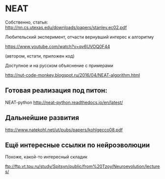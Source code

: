 # NEAT

Собственно, статья:
http://nn.cs.utexas.edu/downloads/papers/stanley.ec02.pdf

Любительский эксперимент, отчасти вернувший интерес к алгоритму

https://www.youtube.com/watch?v=qv6UVOQ0F44

(автором, кстати, приложен код)

Доступное и на русском объяснение с примерами

http://nut-code-monkey.blogspot.ru/2016/04/NEAT-algorithm.html

## Готовая реализация под питон:

NEAT-python
http://neat-python.readthedocs.io/en/latest/

## Дальнейшие развития 

http://www.natekohl.net/ut/pubs/papers/kohlgecco08.pdf

## Ещё интересные ссылки по нейроэволюции

Похоже, какой-то интересный складик

ftp://ftp.vt.tpu.ru/study/Spitsyn/public/from%20Tzoy/Neuroevolution/lectures/
